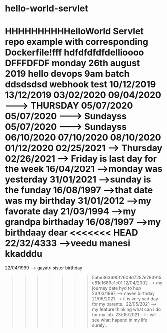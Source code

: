 # hello-world-servlet
HHHHHHHHHHelloWorld Servlet repo example with corresponding Dockerfile!fff
hdfdfdfdfdellioooo
DFFFDFDF
monday 26th august 2019 
hello
devops 9am batch
ddsdsdsd
webhook test
10/12/2019
13/12/2019
03/02/2020
09/04/2020 ---> THURSDAY
05/07/2020
05/07/2020 ---> Sundayss
05/07/2020 ---> Sundayss
06/10/2020
07/10/2020
08/10/2020
01/12/2020
02/25/2021 --> Thursday
02/26/2021 --> Friday is last day for the week
16/04/2021 -->monday was yesterday
31/01/2021 -->sunday is the funday
16/08/1997 -->that date was my birthday
31/01/2012 -->my favorate day
21/03/1994 -->my grandpa birthaday
16/08/1997 -->my birthdaay dear
<<<<<<< HEAD
22/32/4333 -->veedu manesi kkadddu
=======
22/04/1999 --> gayatri sister birthday
>>>>>>> 5abe363690f2609d7287e783915c81c1689c1c01
12/04/2002 --> my journey date hyd to hup
23/03/1997 --> naven birthday
21/05/2021 --> it is very sad day for my parents..
22/05/2021 --> my feature thinking what can i do for my job.
23/05/2021 --> i will see what hapend in my life surely..
